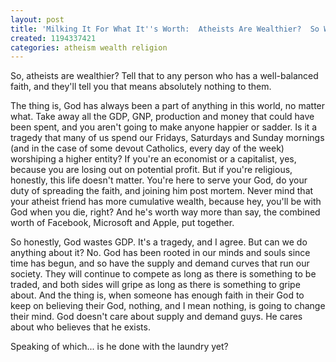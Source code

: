 ```yaml
---
layout: post
title: 'Milking It For What It''s Worth:  Atheists Are Wealthier?  So What?'
created: 1194337421
categories: atheism wealth religion
---
```

So, atheists are wealthier?  Tell that to any person who has a well-balanced faith, and they'll tell you that means absolutely nothing to them.

The thing is, God has always been a part of anything in this world, no matter what.  Take away all the GDP, GNP, production and money that could have been spent, and you aren't going to make anyone happier or sadder.  Is it a tragedy that many of us spend our Fridays, Saturdays and Sunday mornings (and in the case of some devout Catholics, every day of the week) worshiping a higher entity?  If you're an economist or a capitalist, yes, because you are losing out on potential profit.  But if you're religious, honestly, this life doesn't matter.  You're here to serve your God, do your duty of spreading the faith, and joining him post mortem.  Never mind that your atheist friend has more cumulative wealth, because hey, you'll be with God when you die, right?  And he's worth way more than say, the combined worth of Facebook, Microsoft and Apple, put together.

So honestly, God wastes GDP.  It's a tragedy, and I agree.  But can we do anything about it?  No.  God has been rooted in our minds and souls since time has begun, and so have the supply and demand curves that run our society.  They will continue to compete as long as there is something to be traded, and both sides will gripe as long as there is something to gripe about.  And the thing is, when someone has enough faith in their God to keep on believing their God, nothing, and I mean nothing, is going to change their mind.  God doesn't care about supply and demand guys.  He cares about who believes that he exists.

Speaking of which... is he done with the laundry yet?
